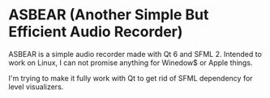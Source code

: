 # ASBEAR (Another Simple But Efficient Audio Recorder)
ASBEAR is a simple audio recorder made with Qt 6 and SFML 2.
Intended to work on Linux, I can not promise anything for Winedow$ or Apple things.

I'm trying to make it fully work with Qt to get rid of SFML dependency for level visualizers.

